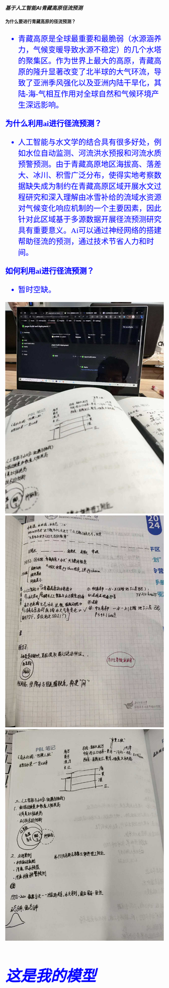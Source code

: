 
  
### ___基于人工智能AI青藏高原径流预测___



**为什么要进行青藏高原的径流预测？**
<font face='宋体' color='blue' SIZE='5'>

- 青藏高原是全球最重要和最脆弱（水源涵养力，气候变暖导致水源不稳定）的几个水塔的聚集区。作为世界上最大的高原，青藏高原的隆升显著改变了北半球的大气环流，导致了亚洲季风强化以及亚洲内陆干旱化，其陆-海-气相互作用对全球自然和气候环境产生深远影响。

**为什么利用ai进行径流预测？**
<font face='宋体' color='blue' SIZE='5'>

- 人工智能与水文学的结合具有很多好处，例如水位自动监测、河流洪水预报和河流水质预警预测。由于青藏高原地区海拔高、落差大、冰川、积雪广泛分布，使得实地考察数据缺失成为制约在青藏高原区域开展水文过程研究和深入理解由冰雪补给的流域水资源对气候变化响应机制的一个主要因素，因此针对此区域基于多源数据开展径流预测研究具有重要意义。Ai可以通过神经网络的搭建帮助径流的预测，通过技术节省人力和时间。
 
**如何利用ai进行径流预测？**
<font face='宋体' color='blue' SIZE='5'>

- 暂时空缺。


![笔记1](images/note1.jpg)
![笔记2](images/note2.jpg)
![笔记3](images/note3.jpg)

# *这是我的模型*
